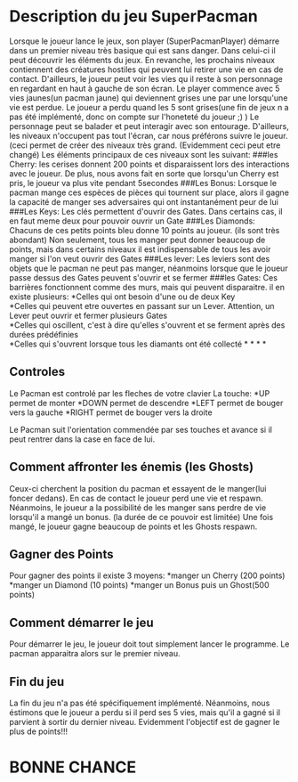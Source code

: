 # Description du jeu SuperPacman
Lorsque le joueur lance le jeux, son player (SuperPacmanPlayer) démarre dans un premier niveau très basique qui est sans danger. Dans celui-ci il peut découvrir les éléments du jeux. En revanche, les prochains niveaux contiennent des créatures hostiles qui peuvent lui retirer une vie en cas de contact. 
D'ailleurs, le joueur peut voir les vies qu il reste à son personnage en regardant en haut à gauche de son écran. Le player commence avec 5 vies jaunes(un pacman jaune) qui deviennent grises une par une lorsqu'une vie est perdue. Le joueur a perdu quand les 5 sont grises(une fin de jeux n a pas été implémenté, donc on compte sur l'honeteté du joueur ;) )
Le personnage peut se balader et peut interagir avec son entourage. D'ailleurs, les niveaux n'occupent pas tout l'écran, car nous préférons suivre le joueur. (ceci permet de créer des niveaux très grand. (Evidemment ceci peut etre changé)
Les éléments principaux de ces niveaux sont les suivant:
  ###les Cherry: 
  les cerises donnent 200 points et disparaissent lors des interactions avec le joueur. De plus, nous avons fait en sorte que lorsqu'un Cherry est pris, le    joueur va plus vite pendant 5secondes
  ###Les Bonus: Lorsque le pacman mange ces espèces de pièces qui tournent sur place, alors il gagne la capacité de manger ses adversaires qui ont instantanément peur de lui
  ###Les Keys: Les clés permettent d'ouvrir des Gates. Dans certains cas, il en faut meme deux pour pouvoir ouvrir un Gate
  ###Les Diamonds: Chacuns de ces petits points bleu donne 10 points au joueur. (ils sont très abondant) Non seulement, tous les manger peut donner beaucoup de points, mais dans certains niveaux il est indispensable de tous les avoir manger si l'on veut ouvrir des Gates
  ###Les lever: Les leviers sont des objets que le pacman ne peut pas manger, néanmoins lorsque que le joueur passe dessus des Gates peuvent s'ouvrir et se fermer
  ###les Gates: Ces barrières fonctionnent comme des murs, mais qui peuvent disparaitre. il en existe plusieurs:
    *Celles qui ont besoin d'une ou de deux Key   
    *Celles qui peuvent etre ouvertes en passant sur un Lever. Attention, un Lever peut ouvrir et fermer plusieurs Gates   
    *Celles qui oscillent, c'est à dire qu'elles s'ouvrent et se ferment après des durées prédéfinies   
    *Celles qui s'ouvrent lorsque tous les diamants ont été collecté
  *
  *
  *
  *

## Controles
Le Pacman est controlé par les fleches de votre clavier
La touche:
*UP permet de monter
*DOWN permet de descendre
*LEFT permet de bouger vers la gauche
*RIGHT permet de bouger vers la droite

Le Pacman suit l'orientation commendée par ses touches et avance si il peut rentrer dans la case en face de lui.


## Comment affronter les énemis (les Ghosts)
Ceux-ci cherchent la position du pacman et essayent de le manger(lui foncer dedans). En cas de contact le joueur perd une vie et respawn.
Néanmoins, le joueur a la possibilité de les manger sans perdre de vie lorsqu'il a mangé un bonus. (la durée de ce pouvoir est limitée) Une fois mangé, le joueur gagne beaucoup de points et les Ghosts respawn.

## Gagner des Points
Pour gagner des points il existe 3 moyens:
  *manger un Cherry (200 points)
  *manger un Diamond (10 points)
  *manger un Bonus puis un Ghost(500 points)

## Comment démarrer le jeu
Pour démarrer le jeu, le joueur doit tout simplement lancer le programme. Le pacman apparaitra alors sur le premier niveau.

## Fin du jeu
La fin du jeu n'a pas été spécifiquement implémenté.
Néanmoins, nous éstimons que le joueur a perdu si il perd ses 5 vies, mais qu'il a gagné si il parvient à sortir du dernier niveau.
Evidemment l'objectif est de gagner le plus de points!!!
# BONNE CHANCE
